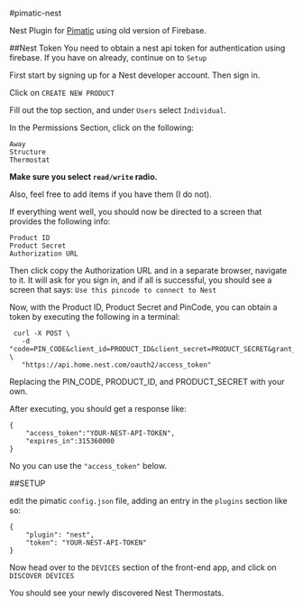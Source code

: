 #pimatic-nest

Nest Plugin for <a href="https://pimatic.org">Pimatic</a> using old version of Firebase.

##Nest Token
You need to obtain a nest api token for authentication using firebase.  If you have on already, continue on to `Setup`

First start by signing up for a Nest developer account. Then sign in.
    
Click on `CREATE NEW PRODUCT`

Fill out the top section, and under `Users` select `Individual`.

In the Permissions Section, click on the following:

    Away
    Structure
    Thermostat
    
**Make sure you select `read/write` radio.**  

Also, feel free to add items if you have them (I do not).
    
If everything went well, you should now be directed to a screen that provides the following info:
    
    Product ID
    Product Secret
    Authorization URL
    
Then click copy the Authorization URL and in a separate browser, navigate to it.  It will ask for you sign in, and if all is successful, you should see a screen that says: `Use this pincode to connect to Nest`
     
Now, with the Product ID, Product Secret and PinCode, you can obtain a token by executing the following in a terminal:
     
     curl -X POST \
       -d "code=PIN_CODE&client_id=PRODUCT_ID&client_secret=PRODUCT_SECRET&grant_type=authorization_code" \
       "https://api.home.nest.com/oauth2/access_token"
     
    
Replacing the PIN_CODE, PRODUCT_ID, and PRODUCT_SECRET with your own.
    
After executing, you should get a response like:
    
    {
        "access_token":"YOUR-NEST-API-TOKEN",
        "expires_in":315360000
    }
    

No you can use the `"access_token"` below.


##SETUP

edit the pimatic `config.json` file, adding an entry in the `plugins` section like so:
 
    {
        "plugin": "nest",
        "token": "YOUR-NEST-API-TOKEN"     
    }



Now head over to the `DEVICES` section of the front-end app, and click on `DISCOVER DEVICES`

You should see your newly discovered Nest Thermostats.






